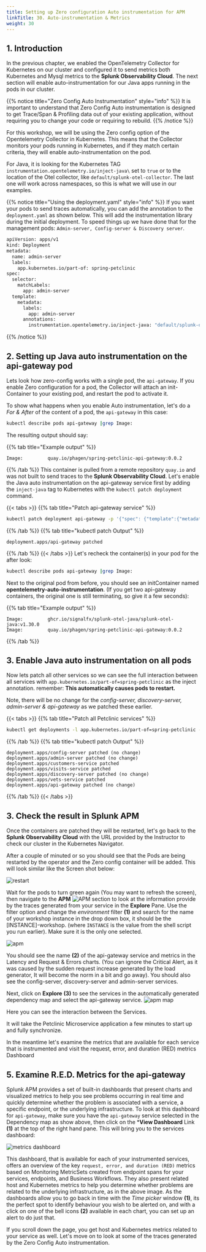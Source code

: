 ```yaml
---
title: Setting up Zero configuration Auto instrumentation for APM
linkTitle: 30. Auto-instrumentation & Metrics
weight: 30
---
```


## 1. Introduction

In the previous chapter, we enabled the OpenTelemetry Collector for Kubernetes on our cluster and configured it to send metrics both Kubernetes and Mysql metrics to the **Splunk Observability Cloud**. The next section will enable auto-instrumentation for our Java apps running in the pods in our cluster.

{{% notice title="Zero Config Auto Instrumentation" style="info" %}}
It is important to understand that Zero Config Auto instrumentation is designed to get Trace/Span & Profiling data out of your existing application, without requiring you to change your code or requiring to rebuild.
{{% /notice %}}

For this workshop, we will be using the Zero config option of the Opentelemetry Collector in Kubernetes.
This means that the Collector monitors your pods running in Kubernetes, and if they match certain criteria, they will enable auto-instrumentation on the pod.

For Java, it is looking for the Kubernetes TAG `instrumentation.opentelemetry.io/inject-java\` set to `true` or to the location of the Otel collector, like `default/splunk-otel-collector`. The last one will work across namespaces, so this is what we will use in our examples.

{{% notice title="Using the deployment.yaml" style="info" %}}
If you want your pods to send traces automatically, you can add the annotation to the `deployment.yaml` as shown below. This will add the instrumentation library during the initial deployment. To speed things up we have done that for the management pods: `Admin-server, Config-server & Discovery server`.

```bash
apiVersion: apps/v1
kind: Deployment
metadata:
  name: admin-server
  labels: 
    app.kubernetes.io/part-of: spring-petclinic
spec:
  selector:
    matchLabels:
      app: admin-server
  template:
    metadata:
      labels:
        app: admin-server
      annotations:
        instrumentation.opentelemetry.io/inject-java: "default/splunk-otel-collector"
```

{{% /notice %}}

## 2. Setting up Java auto instrumentation on the api-gateway pod

Lets look how zero-config works with a single pod, the `api-gateway`. If you enable Zero configuration for a pod, the Collector will attach an init-Container to your existing pod, and restart the pod to activate it.

To show what happens when you enable Auto instrumentation, let's do a *For & After* of the content of a pod, the `api-gateway` in this case:

```bash
kubectl describe pods api-gateway |grep Image:
```

The resulting output should say:

{{% tab title="Example output" %}}

```text
Image:         quay.io/phagen/spring-petclinic-api-gateway:0.0.2
```

{{% /tab %}}
This container is pulled from a remote repository `quay.io` and was not built to send traces to the **Splunk Observability Cloud**.
Let's enable the Java auto instrumentation on the api-gateway service first by adding the `inject-java` tag to Kubernetes with the `kubectl patch deployment` command.

{{< tabs >}}
{{% tab title="Patch api-gateway service" %}}

```bash
kubectl patch deployment api-gateway -p '{"spec": {"template":{"metadata":{"annotations":{"instrumentation.opentelemetry.io/inject-java":"default/splunk-otel-collector"}}}} }'
```

{{% /tab %}}
{{% tab title="kubectl patch Output" %}}

```text
deployment.apps/api-gateway patched
```

{{% /tab %}}
{{< /tabs >}}
Let's recheck the container(s) in your pod for the after look:

```bash
kubectl describe pods api-gateway |grep Image:
```

Next to the original pod from before, you should see an initContainer named **opentelemetry-auto-instrumentation**. (If you get two api-gateway containers, the original one is still terminating, so give it a few seconds):


{{% tab title="Example output" %}}

```text
Image:         ghcr.io/signalfx/splunk-otel-java/splunk-otel-java:v1.30.0
Image:         quay.io/phagen/spring-petclinic-api-gateway:0.0.2
```
{{% /tab %}}

## 3. Enable Java auto instrumentation on all pods

Now lets patch all other services so we can see the full interaction between all services with `app.kubernetes.io/part-of=spring-petclinic` as the inject annotation.
remember: **This automatically causes pods to restart.**

Note, there will be no change for the *config-server, discovery-server, admin-server & api-gateway* as we patched these earlier.

{{< tabs >}}
{{% tab title="Patch all Petclinic services" %}}

```bash
kubectl get deployments -l app.kubernetes.io/part-of=spring-petclinic -o name | xargs -I % kubectl patch % -p "{\"spec\": {\"template\":{\"metadata\":{\"annotations\":{\"instrumentation.opentelemetry.io/inject-java\":\"default/splunk-otel-collector\"}}}}}"

```

{{% /tab %}}
{{% tab title="kubectl patch Output" %}}

```text
deployment.apps/config-server patched (no change)
deployment.apps/admin-server patched (no change)
deployment.apps/customers-service patched
deployment.apps/visits-service patched
deployment.apps/discovery-server patched (no change)
deployment.apps/vets-service patched
deployment.apps/api-gateway patched (no change)
```

{{% /tab %}}
{{< /tabs >}}

## 3. Check the result in Splunk APM

Once the containers are patched they will be restarted, let's go back to the **Splunk Observability Cloud**  with the URL provided by the Instructor to check our cluster in the Kubernetes Navigator.

After a couple of minuted or so you should see that the Pods are being restarted  by the operator and the Zero config container will be added.
This will look similar like the Screen shot below:

![restart](../images/k8s-navigator-restarted-pods.png)

Wait for the pods to turn green again (You may want to refresh the screen), then navigate to the **APM** ![APM](../images/apm-icon.png?classes=inline&height=25px) section to look at the information provide by the traces generated from your service in the **Explore** Pane. Use the filter option and change the *environment* filter **(1)** and search for the name of your workshop instance in the drop down box, it should be the [INSTANCE]-workshop. (where `INSTANCE` is the value from the shell script you run earlier). Make sure it is the only one selected.

![apm](../images/zero-config-first-services-overview.png)

You should see the name **(2)** of the api-gateway service and metrics in the Latency and Request & Errors charts. (You can ignore the Critical Alert, as it was caused by the sudden request increase generated by the load generator, It will become the norm in a bit and go away).   You should also see the config-server, discovery-server and admin-server services.

Next, click on **Explore** **(3)** to see the services in the automatically generated dependency map and select the api-gateway service.
![apm map](../images/zero-config-first-services-map.png)

Here you can see the interaction between the Services.

It will take the Petclinic Microservice application a few minutes to start up and fully synchronize.

In the meantime let's examine the metrics that are available for each service that is instrumented and visit the request, error, and duration (RED) metrics Dashboard

## 5. Examine R.E.D. Metrics for the api-gateway

 Splunk APM provides a set of built-in dashboards that present charts and visualized metrics to help you see problems occurring in real time and quickly determine whether the problem is associated with a service, a specific endpoint, or the underlying infrastructure.  To look at this dashboard for `api-gateway`, make sure you have the `api-gateway` service selected in the Dependency map as show above, then click on the ***View Dashboard** Link **(1)**  at the top of the right hand pane.
This will bring you to the services dashboard:

![metrics dashboard](../images/zero-config-first-services-metrics.png)

This dashboard, that is available for each of your instrumented services, offers an overview of the key `request, error, and duration (RED)` metrics based on Monitoring MetricSets created from endpoint spans for your services, endpoints, and Business Workflows. They also present related host and Kubernetes metrics to help you determine whether problems are related to the underlying infrastructure, as in the above image.
As the dashboards allow you to go back in time with the *Time picker* window **(1)**, its the perfect spot to identify behaviour you wish to be alerted on, and with a click on one of the bell icons **(2)** available in each chart, you can set up an alert to do just that.

If you scroll down the page, you get host and Kubernetes metrics related to your service as well.
Let's move on to look at some of the traces generated by the Zero Config Auto instrumentation.
<!--
{{< tabs >}}
{{% tab title="Tail Log" %}}

``` bash
. ~/workshop/petclinic/scripts/tail_logs.sh
```

{{% /tab %}}
{{% tab title="Tail Log Output" %}}

```text
{"severity":"error","msg": "Error: net::ERR_CONNECTION_REFUSED at http://10.13.2.123:81/#!/welcome"}
{"severity":"error","msg": "Error: net::ERR_CONNECTION_REFUSED at http://10.13.2.123:81/#!/welcome"}
{"severity":"info","msg":"Welcome Text = "Welcome to Petclinic"}
{"severity":"info","msg":"@ALL"}
{"severity":"info","msg":"@owner details page"}
{"severity":"info","msg":"@pet details page"}
{"severity":"info","msg":"@add pet page"}
{"severity":"info","msg":"@veterinarians page"}
{"severity":"info","msg":"cookies was"}
```

{{% /tab %}}
{{< /tabs >}}

Once the services are fully initialized, you now should see all the different services appear in Splunk APM:
![all services](../images/apm-full-service.png)
Of course, we want to check the Dependency map by clicking Explore:
![full map](../images/apm-map-full.png)
-->